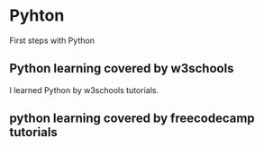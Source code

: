 # Pyhton
First steps with Python

## Python learning covered by w3schools
I learned Python by w3schools tutorials.

## python learning covered by freecodecamp tutorials
